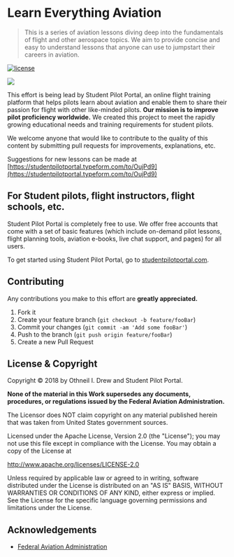 # Learn Everything Aviation
> This is a series of aviation lessons diving deep into the fundamentals of flight and other aerospace topics. We aim to provide concise and easy to understand lessons that anyone can use to jumpstart their careers in aviation.

[![license]](http://www.apache.org/licenses/LICENSE-2.0)

![](https://raw.githubusercontent.com/othneildrew/othneildrew.github.io/master/images/projects/spp-screenshot.jpg)

This effort is being lead by Student Pilot Portal, an online flight training platform that helps pilots learn about aviation and enable them to share their passion for flight with other like-minded pilots. **Our mission is to improve pilot proficiency worldwide.** We created this project to meet the rapidly growing educational needs and training requirements for student pilots.

We welcome anyone that would like to contribute to the quality of this content by submitting pull requests for improvements, explanations, etc.

Suggestions for new lessons can be made at [https://studentpilotportal.typeform.com/to/OujPd9](https://studentpilotportal.typeform.com/to/OujPd9)

## For Student pilots, flight instructors, flight schools, etc.

Student Pilot Portal is completely free to use. We offer free accounts that come with a set of basic features (which include on-demand pilot lessons, flight planning tools, aviation e-books, live chat support, and pages) for all users.

To get started using Student Pilot Portal, go to [studentpilotportal.com](https://studentpilotportal.com).


## Contributing

Any contributions you make to this effort are **greatly appreciated.**

1. Fork it
2. Create your feature branch (`git checkout -b feature/fooBar`)
3. Commit your changes (`git commit -am 'Add some fooBar'`)
4. Push to the branch (`git push origin feature/fooBar`)
5. Create a new Pull Request


## License & Copyright

Copyright © 2018 by Othneil I. Drew and Student Pilot Portal.

**None of the material in this Work supersedes any documents,
procedures, or regulations issued by the Federal Aviation
Administration.**

The Licensor does NOT claim copyright on any material published herein
that was taken from United States government sources.

Licensed under the Apache License, Version 2.0 (the "License");
you may not use this file except in compliance with the License.
You may obtain a copy of the License at

http://www.apache.org/licenses/LICENSE-2.0

Unless required by applicable law or agreed to in writing, software
distributed under the License is distributed on an "AS IS" BASIS,
WITHOUT WARRANTIES OR CONDITIONS OF ANY KIND, either express or implied.
See the License for the specific language governing permissions and
limitations under the License.


## Acknowledgements

* [Federal Aviation Administration](https://www.faa.gov)



<!-- Markdown link & images -->
[license]: https://img.shields.io/badge/license-Apache--2.0-blue.svg?style=flat-square
